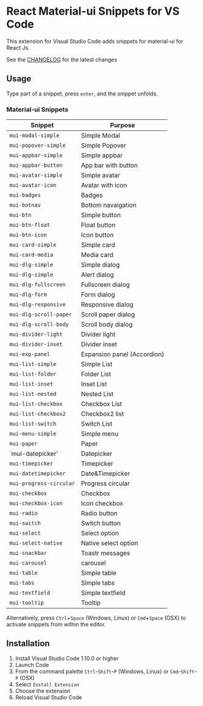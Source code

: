 # React Material-ui Snippets for VS Code


This extension for Visual Studio Code adds snippets for material-ui  for React Js.

<!--![Use Extension]()-->

See the [CHANGELOG](CHANGELOG.md) for the latest changes

## Usage

Type part of a snippet, press `enter`, and the snippet unfolds.



### Material-ui Snippets

| Snippet                       | Purpose                                                      |
| ------------------------------| ------------------------------------------------------------ |
| `mui-modal-simple`            | Simple Modal                                                 |
| `mui-popover-simple`          | Simple Popover                                               |
| `mui-appbar-simple `          | Simple appbar                                                |
| `mui-appbar-button`           | App bar with button                                          |
| `mui-avatar-simple`           | Simple avatar                                                |
| `mui-avatar-icon`             | Avatar with icon                                             |
| `mui-badges`                  | Badges                                                       |
| `mui-botnav`                  | Bottom navaigation                                           |
| `mui-btn`                     | Simple button                                                |
| `mui-btn-float`               | Float button                                                 |
| `mui-btn-icon`                | Icon button                                                  |
| `mui-card-simple`             | Simple card                                                  |
| `mui-card-media`              | Media card                                                   |
| `mui-dlg-simple`              | Simple dialog                                                |
| `mui-dlg-simple`              | Alert dialog                                                 |
| `mui-dlg-fullscreen`          | Fullscreen dialog                                            |
| `mui-dlg-form`                | Form dialog                                                  |
| `mui-dlg-responsive`          | Responsive dialog                                            |
| `mui-dlg-scroll-paper`        | Scroll paper dialog                                          |
| `mui-dlg-scroll-body`         | Scroll body dialog                                           |
| `mui-divider-light`           | Divider light                                                |
| `mui-divider-inset`           | Divider inset                                                |
| `mui-exp-panel`               | Expansion panel (Accordion)                                  |
| `mui-list-simple`             | Simple List                                                  |
| `mui-list-folder`             | Folder List                                                  |
| `mui-list-inset`              | Inset  List                                                  |
| `mui-list-nested`             | Nested List                                                  |
| `mui-list-checkbox`           | Checkbox List                                                |
| `mui-list-checkbox2`          | Checkbox2 list                                               |
| `mui-list-switch`             | Switch List                                                  |
| `mui-menu-simple`             | Simple menu                                                  |
| `mui-paper`                   | Paper                                                        |
| `mui-datepicker'              | Datepicker                                                   |
| `mui-timepicker`              | Timepicker                                                   |
| `mui-datetimepicker`          | Date&Timepicker                                              |
| `mui-progress-circular`       | Progress circular                                            |
| `mui-checkbox`                | Checkbox                                                     |
| `mui-checkbox-icon`           | Icon checkbox                                                |
| `mui-radio`                   | Radio button                                                 |
| `mui-switch`                  | Switch button                                                |
| `mui-select`                  | Select option                                                |
| `mui-select-native`           | Native select option                                         |
| `mui-snackbar`                | Toastr messages                                              |
| `mui-carousel`                | carousel                                                     |
| `mui-table`                   | Simple table                                                 |
| `mui-tabs`                    | Simple tabs                                                  |
| `mui-textfield`               | Simple textfield                                             |
| `mui-tooltip`                 | Tooltip                                                      | 


Alternatively, press `Ctrl`+`Space` (Windows, Linux) or `Cmd`+`Space` (OSX) to activate snippets from within the editor.

## Installation

1.  Install Visual Studio Code 1.10.0 or higher
1.  Launch Code
1.  From the command palette `Ctrl`-`Shift`-`P` (Windows, Linux) or `Cmd`-`Shift`-`P` (OSX)
1.  Select `Install Extension`
1.  Choose the extension
1.  Reload Visual Studio Code
